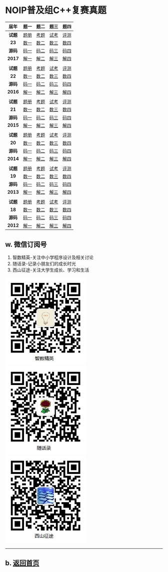 # NOIP普及组C++复赛真题

|届年|题一|题二|题三|题四|
|:----:|:---:|:---:|:---:|:---:|
|**试题** |[题册](2017/junior-rep-23-2017-C++.pdf)|[考题](2017/junior-rep-23-2017-C++.zip)|[试考](2017/junior-sim-23-2017-C++.zip)|[评测](2017/junior-rep-23-2017-arbiter.zip)|
|**23**  |[数一](2017/score/score.zip)|[数二](2017/librarian/librarian.zip)|[数三](2017/chess/chess.zip)|[数四](2017/jump/jump.zip)|
|**源码** |[码一](https://github.com/daweizh/noip/tree/master/junior/repecharge/2017/score)|[码二](https://github.com/daweizh/noip/tree/master/junior/repecharge/2017/librarian)|[码三](https://github.com/daweizh/noip/tree/master/junior/repecharge/2017/chess)|[码四](https://github.com/daweizh/noip/tree/master/junior/repecharge/2017/jump)|
|**2017**|[解一](2017/score/)|[解二](2017/librarian/)|[解三](2017/chess/)|[解四](2017/jump/)|
||||||
|**试题** |[题册](2016/junior-rep-22-2016-C++.pdf)|[考题](2016/junior-rep-22-2016-C++.zip)|[试考](2016/junior-sim-22-2016-C++.zip)|[评测](2016/junior-rep-22-2016-arbiter.zip)|
|**22**  |[数一](2016/pencil/pencil.zip)|[数二](2016/date/date.zip)|[数三](2016/port/port.zip)|[数四](2016/magic/magic.zip)|
|**源码** |[码一](https://github.com/daweizh/noip/tree/master/junior/repecharge/2016/pencil/)|[码二](https://github.com/daweizh/noip/tree/master/junior/repecharge/2016/date/)|[码三](https://github.com/daweizh/noip/tree/master/junior/repecharge/2016/port/)|[码四](https://github.com/daweizh/noip/tree/master/junior/repecharge/2016/magic/)|
|**2016**|[解一](2016/pencil/)|[解二](2016/date/)|[解三](2016/port/)|[解四](2016/magic/)|
||||||
|**试题** |[题册](2015/junior-rep-21-2015-C++.pdf)|[考题](2015/junior-rep-21-2015-C++.zip)|[试考](2015/junior-sim-21-2015-C++.zip)|[评测](2015/junior-rep-21-2015-arbiter.zip)|
|**21**  |[数一](2015/coin/coin.zip)|[数二](2015/mine/mine.zip)|[数三](2015/sum/sum.zip)|[数四](2015/salesman/salesman.zip)|
|**源码** |[码一](https://github.com/daweizh/noip/tree/master/junior/repecharge/2015/)|[码二](https://github.com/daweizh/noip/tree/master/junior/repecharge/2015/)|[码三](https://github.com/daweizh/noip/tree/master/junior/repecharge/2015/)|[码四](https://github.com/daweizh/noip/tree/master/junior/repecharge/2015/)|
|**2015**|[解一](2015/coin/)|[解二](2015/mine/)|[解三](2015/sum/)|[解四](2015/salesman/)|
||||||
|**试题** |[题册](2014/junior-rep-20-2014-C++.pdf)|[考题](2014/junior-rep-20-2014-C++.zip)|[试考](2014/junior-sim-20-2014-C++.zip)|[评测](2014/junior-rep-20-2014-arbiter.zip)|
|**20**  |[数一](2014/count/count.zip)|[数二](2014/ratio/ratio.zip)|[数三](2014/matrix/matrix.zip)|[数四](2014/submatrix/submatrix.zip)|
|**源码** |[码一](https://github.com/daweizh/noip/tree/master/junior/repecharge/2014/)|[码二](https://github.com/daweizh/noip/tree/master/junior/repecharge/2014/)|[码三](https://github.com/daweizh/noip/tree/master/junior/repecharge/2014/)|[码四](https://github.com/daweizh/noip/tree/master/junior/repecharge/2014/)|
|**2014**|[解一](2014/count/)|[解二](2014/ratio/)|[解三](2014/matrix/)|[解四](2014/submatrix/)|
||||||
|**试题** |[题册](2013/junior-rep-19-2013-C++.pdf)|[考题](2013/junior-rep-19-2013-C++.zip)|[试考](2013/junior-sim-19-2013-C++.zip)|[评测](2013/junior-rep-19-2013-arbiter.zip)|
|**19**  |[数一](2013/count/count.zip)|[数二](2013/expr/expr.zip)|[数三](2013/number/number.zip)|[数四](2013/level/level.zip)|
|**源码** |[码一](https://github.com/daweizh/noip/tree/master/junior/repecharge/2013/)|[码二](https://github.com/daweizh/noip/tree/master/junior/repecharge/2013/)|[码三](https://github.com/daweizh/noip/tree/master/junior/repecharge/2013/)|[码四](https://github.com/daweizh/noip/tree/master/junior/repecharge/2013/)|
|**2013**|[解一](2013/count/)|[解二](2013/expr/)|[解三](2013/number/)|[解四](2013/level/)|
||||||
|**试题** |[题册](2012/junior-rep-18-2012-C++.pdf)|[考题](2012/junior-rep-18-2012-C++.zip)|[试考](2012/junior-sim-18-2012-C++.zip)|[评测](2012/junior-rep-18-2012-arbiter.zip)|
|**18**  |[数一](2012/prime/prime.zip)|[数二](2012/treasure/treasure.zip)|[数三](2012/flower/flower.zip)|[数四](2012/culture/culture.zip)|
|**源码** |[码一](https://github.com/daweizh/noip/tree/master/junior/repecharge/2012/)|[码二](https://github.com/daweizh/noip/tree/master/junior/repecharge/2012/)|[码三](https://github.com/daweizh/noip/tree/master/junior/repecharge/2012/)|[码四](https://github.com/daweizh/noip/tree/master/junior/repecharge/2012/)|
|**2012**|[解一](2012/prime/)|[解二](2012/treasure/)|[解三](2012/flower/)|[解四](2012/culture/)|


<!--





|17  |[题册](2011/junior-rep-17-2011-C++.pdf)|[数据](2011/reverse/reverse.zip)|[数据](2011/stat/stat.zip)|[数据](2011/swiss/swiss.zip)|[数据](2011/exp/exp.zip)|
|2011|[试题](2011/junior-rep-17-2011-C++.zip)|[题解](2011/reverse/)||||
|[评测](2011/junior-rep-17-2011-arbiter.zip)|[试考](2011/junior-sim-17-2011-C++.zip)|[源码](https://github.com/daweizh/noip/tree/master/junior/repecharge/2011/)|[源码](https://github.com/daweizh/noip/tree/master/junior/repecharge/2011/)|[源码](https://github.com/daweizh/noip/tree/master/junior/repecharge/2011/)|[源码](https://github.com/daweizh/noip/tree/master/junior/repecharge/2011/)|
|试题|||||

|16  |[题册](2010/junior-rep-16-2010-C++.pdf)|[数据](2010/two/two.zip)|[数据](2010/water/water.zip)|[数据](2010/missile/missile.zip)|[数据](2010/sanguo/sanguo.zip)|
|2010|[试题](2010/junior-rep-16-2010-C++.zip)|[题解](2010/two/)||||
|[评测](2010/junior-rep-16-2010-arbiter.zip)|[试考](2010/junior-sim-16-2010-C++.zip)|[源码](https://github.com/daweizh/noip/tree/master/junior/repecharge/2010/)|[源码](https://github.com/daweizh/noip/tree/master/junior/repecharge/2010/)|[源码](https://github.com/daweizh/noip/tree/master/junior/repecharge/2010/)|[源码](https://github.com/daweizh/noip/tree/master/junior/repecharge/2010/)|
|试题|||||

|15  |[题册](2009/junior-rep-15-2009-C++.pdf)|[数据](2009/poly/poly.zip)|[数据](2009/score/score.zip)|[数据](2009/cell/cell.zip)|[数据](2009/game/game.zip)|
|2009|[试题](2009/junior-rep-15-2009-C++.zip)|[题解](2009/poly/)||||
|[评测](2009/junior-rep-15-2009-arbiter.zip)|[试考](2009/junior-sim-15-2009-C++.zip)|[源码](https://github.com/daweizh/noip/tree/master/junior/repecharge/2009/)|[源码](https://github.com/daweizh/noip/tree/master/junior/repecharge/2009/)|[源码](https://github.com/daweizh/noip/tree/master/junior/repecharge/2009/)|[源码](https://github.com/daweizh/noip/tree/master/junior/repecharge/2009/)|
|试题|||||

|14  |[题册](2008/junior-rep-14-2008-C++.pdf)|[数据](2008/isbn/isbn.zip)|[数据](2008/seat/seat.zip)|[数据](2008/ball/ball.zip)|[数据](2008/drawing/drawing.zip)|
|2008|[试题](2008/junior-rep-14-2008-C++.zip)|[题解](2008/isbn/)||||
|[评测](2008/junior-rep-14-2008-arbiter.zip)|[试考](2008/junior-sim-14-2008-C++.zip)|[源码](https://github.com/daweizh/noip/tree/master/junior/repecharge/2008/)|[源码](https://github.com/daweizh/noip/tree/master/junior/repecharge/2008/)|[源码](https://github.com/daweizh/noip/tree/master/junior/repecharge/2008/)|[源码](https://github.com/daweizh/noip/tree/master/junior/repecharge/2008/)|
|试题|||||

|13  |[题册](2007/junior-rep-13-2007-C++.pdf)|[数据](2007/scholar/scholar.zip)|[数据](2007/group/group.zip)|[数据](2007/escape/escape.zip)|[数据](2007/hanoi/hanoi.zip)|
|2007|[试题](2007/junior-rep-13-2007-C++.zip)|||||
|||[源码](https://github.com/daweizh/noip/tree/master/junior/repecharge/2007/)|[源码](https://github.com/daweizh/noip/tree/master/junior/repecharge/2007/)|[源码](https://github.com/daweizh/noip/tree/master/junior/repecharge/2007/)|[源码](https://github.com/daweizh/noip/tree/master/junior/repecharge/2007/)|
|试题|||||

|12  |[题册](2006/junior-rep-12-2006-C++.pdf)|[数据](2006/random/random.zip)|[数据](2006/happy/happy.zip)|[数据](2006/count/count.zip)|[数据](2006/sequence/sequence.zip)|
|2006|[试题](2006/junior-rep-12-2006-C++.zip)|||||
|||[源码](https://github.com/daweizh/noip/tree/master/junior/repecharge/2006/)|[源码](https://github.com/daweizh/noip/tree/master/junior/repecharge/2006/)|[源码](https://github.com/daweizh/noip/tree/master/junior/repecharge/2006/)|[源码](https://github.com/daweizh/noip/tree/master/junior/repecharge/2006/)|
|试题|||||

|11  |[题册](2005/junior-rep-11-2005-C++.pdf)|[数据](2005/apple/apple.zip)|[数据](2005/tree/tree.zip)|[数据](2005/medic/medic.zip)|[数据](2005/circle/circle.zip)|
|2005|[试题](2005/junior-rep-11-2005-C++.zip)|||||
|||[源码](https://github.com/daweizh/noip/tree/master/junior/repecharge/2005/)|[源码](https://github.com/daweizh/noip/tree/master/junior/repecharge/2005/)|[源码](https://github.com/daweizh/noip/tree/master/junior/repecharge/2005/)|[源码](https://github.com/daweizh/noip/tree/master/junior/repecharge/2005/)|
|试题|||||

|10  |[题册](2004/junior-rep-10-2004-C++.pdf)|[数据](2004/unhappy/unhappy.zip)|[数据](2004/peanuts/peanuts.zip)|[数据](2004/fbi/fbi.zip)|[数据](2004/martian/martian.zip)|
|2004|[试题](2004/junior-rep-10-2004-C++.zip)|||||
|||[源码](https://github.com/daweizh/noip/tree/master/junior/repecharge/2004/)|[源码](https://github.com/daweizh/noip/tree/master/junior/repecharge/2004/)|[源码](https://github.com/daweizh/noip/tree/master/junior/repecharge/2004/)|[源码](https://github.com/daweizh/noip/tree/master/junior/repecharge/2004/)|
|试题|||||

|09  |[题册](2003/junior-rep-09-2003-C++.pdf)|[数据](2003/table/table.zip)|[数据](2003/game/game.zip)|[数据](2003/stack/stack.zip)|[数据](2003/mason/mason.zip)|
|2003|[试题](2003/junior-rep-09-2003-C++.zip)|||||
|||[源码](https://github.com/daweizh/noip/tree/master/junior/repecharge/2003/)|[源码](https://github.com/daweizh/noip/tree/master/junior/repecharge/2003/)|[源码](https://github.com/daweizh/noip/tree/master/junior/repecharge/2003/)|[源码](https://github.com/daweizh/noip/tree/master/junior/repecharge/2003/)|
|试题|||||

|08  |[题册](2002/junior-rep-08-2002-C++.pdf)|[数据](2002//.zip)|[数据](2002//.zip)|[数据](2002//.zip)|[数据](2002//.zip)|
|2002|[试题](2002/junior-rep-08-2002-C++.zip)|||||
|||[源码](https://github.com/daweizh/noip/tree/master/junior/repecharge/2002/)|[源码](https://github.com/daweizh/noip/tree/master/junior/repecharge/2002/)|[源码](https://github.com/daweizh/noip/tree/master/junior/repecharge/2002/)|[源码](https://github.com/daweizh/noip/tree/master/junior/repecharge/2002/)|
|试题|||||

|07  |[题册](2001/junior-rep-07-2001-C++.pdf)|[数据](2001/count/count.zip)|[数据](2001/gygb/gygb.zip)|[数据](2001/nlr/nlr.zip)|[数据](2001/pack/pack.zip)|
|2001|[试题](2001/junior-rep-07-2001-C++.zip)|||||
|||[源码](https://github.com/daweizh/noip/tree/master/junior/repecharge/2001/)|[源码](https://github.com/daweizh/noip/tree/master/junior/repecharge/2001/)|[源码](https://github.com/daweizh/noip/tree/master/junior/repecharge/2001/)|[源码](https://github.com/daweizh/noip/tree/master/junior/repecharge/2001/)|
|试题|||||

|06  |[题册](2000/junior-rep-06-2000-C++.pdf)|[数据](2000/calc/calc.zip)|[数据](2000/tax/tax.zip)|[数据](2000/max/max.zip)|[数据](2000/solitaire/solitaire.zip)|
|2000|[试题](2000/junior-rep-06-2000-C++.zip)|||||
|||[源码](https://github.com/daweizh/noip/tree/master/junior/repecharge/2000/)|[源码](https://github.com/daweizh/noip/tree/master/junior/repecharge/2000/)|[源码](https://github.com/daweizh/noip/tree/master/junior/repecharge/2000/)|[源码](https://github.com/daweizh/noip/tree/master/junior/repecharge/2000/)|
|试题|||||

|05  |[题册](1999/junior-rep-05-1999-C++.pdf)|[数据](1999/cator/cator.zip)|[数据](1999/huiwen/huiwen.zip)|[数据](1999/travel/travel.zip)||
|1999|[试题](1999/junior-rep-05-1999-C++.zip)|||||
|||[源码](https://github.com/daweizh/noip/tree/master/junior/repecharge/1999/)|[源码](https://github.com/daweizh/noip/tree/master/junior/repecharge/1999/)|[源码](https://github.com/daweizh/noip/tree/master/junior/repecharge/1999/)|[源码](https://github.com/daweizh/noip/tree/master/junior/repecharge/1999/)|
|试题|||||

|04  |[题册](1998/junior-rep-04-1998-C++.pdf)|[数据](1998/three/three.zip)|[数据](1998/factor/factor.zip)|[数据](1998/power/power.zip)||
|1998|[试题](1998/junior-rep-04-1998-C++.zip)|||||
|||[源码](https://github.com/daweizh/noip/tree/master/junior/repecharge/1998/)|[源码](https://github.com/daweizh/noip/tree/master/junior/repecharge/1998/)|[源码](https://github.com/daweizh/noip/tree/master/junior/repecharge/1998/)|[源码](https://github.com/daweizh/noip/tree/master/junior/repecharge/1998/)|
|试题|||||

|03  |[题册](1997/junior-rep-03-1997-C++.pdf)|[数据](1997//.zip)|[数据](1997//.zip)|[数据](1997//.zip)|[数据](1997//.zip)|
|1997|[试题](1997/junior-rep-03-1997-C++.zip)|||||
|||[源码](https://github.com/daweizh/noip/tree/master/junior/repecharge/1997/)|[源码](https://github.com/daweizh/noip/tree/master/junior/repecharge/1997/)|[源码](https://github.com/daweizh/noip/tree/master/junior/repecharge/1997/)|[源码](https://github.com/daweizh/noip/tree/master/junior/repecharge/1997/)|
|试题|||||

|02  |[题册](1996/junior-rep-02-1996-C++.pdf)|[数据](1996//.zip)|[数据](1996//.zip)|[数据](1996//.zip)|[数据](1996//.zip)|
|1996|[试题](1996/junior-rep-02-1996-C++.zip)|||||
|||[源码](https://github.com/daweizh/noip/tree/master/junior/repecharge/1996/)|[源码](https://github.com/daweizh/noip/tree/master/junior/repecharge/1996/)|[源码](https://github.com/daweizh/noip/tree/master/junior/repecharge/1996/)|[源码](https://github.com/daweizh/noip/tree/master/junior/repecharge/1996/)|
|试题|||||

|01  |[题册](1995/junior-rep-01-1995-C++.pdf)|[数据](1995//.zip)|[数据](1995//.zip)|[数据](1995//.zip)|[数据](1995//.zip)|
|1995|[试题](1995/junior-rep-01-1995-C++.zip)|||||
|||[源码](https://github.com/daweizh/noip/tree/master/junior/repecharge/1995/)|[源码](https://github.com/daweizh/noip/tree/master/junior/repecharge/1995/)|[源码](https://github.com/daweizh/noip/tree/master/junior/repecharge/1995/)|[源码](https://github.com/daweizh/noip/tree/master/junior/repecharge/1995/)|
|试题|||||
-->

## w. 微信订阅号

1. 智数精英-关注中小学程序设计及相关讨论
2. 随话录-记录小朋友们的成长时光
2. 西山征途-关注大学生成长、学习和生活

![欢迎关注“智数精英”订阅号](../../assets/me/img/idea8.jpg)
![欢迎关注“随话录”订阅号](../../assets/me/img/shl8.jpg)
![欢迎关注“西山征途”订阅号](../../assets/me/img/xszt8.jpg)

----------

## b. [返回首页](../../)
